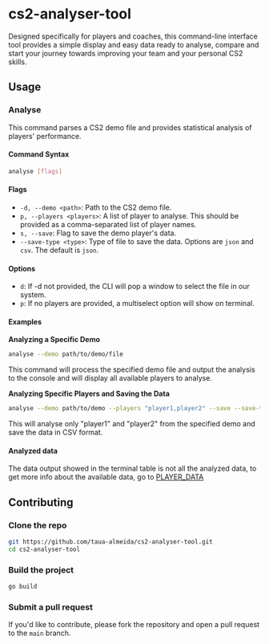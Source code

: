 # cs2-analyser-tool
Designed specifically for players and coaches, this command-line interface tool provides a simple display and easy data ready to analyse, compare and start your journey towards improving your team and your personal CS2 skills.

## Usage

### Analyse

This command parses a CS2 demo file and provides statistical analysis of players' performance.

#### Command Syntax

```bash
analyse [flags]
```

#### Flags

- `-d, --demo <path>`: Path to the CS2 demo file.
- `p, --players <players>`: A list of player to analyse. This should be provided as a comma-separated list of player names.
- `s, --save`: Flag to save the demo player's data.
- `--save-type <type>`: Type of file to save the data. Options are `json` and `csv`. The default is `json`.

#### Options

- `d`: If -d not provided, the CLI will pop a window to select the file in our system.
- `p`: If no players are provided, a multiselect option will show on terminal.

#### Examples

**Analyzing a Specific Demo**

```bash
analyse --demo path/to/demo/file
```
This command will process the specified demo file and output the analysis to the console and will display all available players to analyse.

**Analyzing Specific Players and Saving the Data**

```bash
analyse --demo path/to/demo --players "player1,player2" --save --save-type csv
```

This will analyse only "player1" and "player2" from the specified demo and save the data in CSV format.

#### Analyzed data

The data output showed in the terminal table is not all the analyzed data, to get more info about the available data, go to [PLAYER_DATA](./_docs/PLAYER_DATA.MD)

## Contributing

### Clone the repo

```bash
git https://github.com/taua-almeida/cs2-analyser-tool.git
cd cs2-analyser-tool
```

### Build the project

```bash
go build
```

### Submit a pull request

If you'd like to contribute, please fork the repository and open a pull request to the `main` branch.

